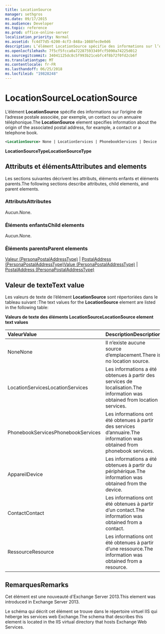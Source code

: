 ```yaml
---
title: LocationSource
manager: sethgros
ms.date: 09/17/2015
ms.audience: Developer
ms.topic: reference
ms.prod: office-online-server
localization_priority: Normal
ms.assetid: fc4d77d5-6200-4cf3-848a-1088fec0e0d6
description: L’élément LocationSource spécifie des informations sur l’origine de l’adresse postale associée, par exemple, un contact ou un annuaire téléphonique.
ms.openlocfilehash: 7f5cf5fcca0a72287593349fcf5090a74225d012
ms.sourcegitcommit: 34041125dc8c5f993b21cebfc4f8b72f0fd2cb6f
ms.translationtype: MT
ms.contentlocale: fr-FR
ms.lasthandoff: 06/25/2018
ms.locfileid: "19828248"
---
```

# <a name="locationsource"></a><span data-ttu-id="e9247-103">LocationSource</span><span class="sxs-lookup"><span data-stu-id="e9247-103">LocationSource</span></span>

<span data-ttu-id="e9247-104">L’élément **LocationSource** spécifie des informations sur l’origine de l’adresse postale associée, par exemple, un contact ou un annuaire téléphonique.</span><span class="sxs-lookup"><span data-stu-id="e9247-104">The **LocationSource** element specifies information about the origin of the associated postal address, for example, a contact or a telephone book.</span></span> 
  
```XML
<LocationSource> None | LocationServices | PhonebookServices | Device | Contact | Resource </LocationSource>
```

 <span data-ttu-id="e9247-105">**LocationSourceType**</span><span class="sxs-lookup"><span data-stu-id="e9247-105">**LocationSourceType**</span></span>
## <a name="attributes-and-elements"></a><span data-ttu-id="e9247-106">Attributs et éléments</span><span class="sxs-lookup"><span data-stu-id="e9247-106">Attributes and elements</span></span>

<span data-ttu-id="e9247-107">Les sections suivantes décrivent les attributs, éléments enfants et éléments parents.</span><span class="sxs-lookup"><span data-stu-id="e9247-107">The following sections describe attributes, child elements, and parent elements.</span></span>
  
### <a name="attributes"></a><span data-ttu-id="e9247-108">Attributs</span><span class="sxs-lookup"><span data-stu-id="e9247-108">Attributes</span></span>

<span data-ttu-id="e9247-109">Aucun.</span><span class="sxs-lookup"><span data-stu-id="e9247-109">None.</span></span>
  
### <a name="child-elements"></a><span data-ttu-id="e9247-110">Éléments enfants</span><span class="sxs-lookup"><span data-stu-id="e9247-110">Child elements</span></span>

<span data-ttu-id="e9247-111">Aucun.</span><span class="sxs-lookup"><span data-stu-id="e9247-111">None.</span></span>
  
### <a name="parent-elements"></a><span data-ttu-id="e9247-112">Éléments parents</span><span class="sxs-lookup"><span data-stu-id="e9247-112">Parent elements</span></span>

<span data-ttu-id="e9247-113">[Valeur (PersonaPostalAddressType)](value-personapostaladdresstype.md) | [PostalAddress (PersonaPostalAddressType)](postaladdress-personapostaladdresstype.md)</span><span class="sxs-lookup"><span data-stu-id="e9247-113">[Value (PersonaPostalAddressType)](value-personapostaladdresstype.md) | [PostalAddress (PersonaPostalAddressType)](postaladdress-personapostaladdresstype.md)</span></span>
  
## <a name="text-value"></a><span data-ttu-id="e9247-114">Valeur de texte</span><span class="sxs-lookup"><span data-stu-id="e9247-114">Text value</span></span>

<span data-ttu-id="e9247-115">Les valeurs de texte de l’élément **LocationSource** sont répertoriées dans le tableau suivant :</span><span class="sxs-lookup"><span data-stu-id="e9247-115">The text values for the **LocationSource** element are listed in the following table:</span></span> 
  
<span data-ttu-id="e9247-116">**Valeurs de texte des éléments LocationSource**</span><span class="sxs-lookup"><span data-stu-id="e9247-116">**LocationSource element text values**</span></span>

|<span data-ttu-id="e9247-117">**Valeur**</span><span class="sxs-lookup"><span data-stu-id="e9247-117">**Value**</span></span>|<span data-ttu-id="e9247-118">**Description**</span><span class="sxs-lookup"><span data-stu-id="e9247-118">**Description**</span></span>|
|:-----|:-----|
|<span data-ttu-id="e9247-119">None</span><span class="sxs-lookup"><span data-stu-id="e9247-119">None</span></span>  <br/> |<span data-ttu-id="e9247-120">Il n’existe aucune source d’emplacement.</span><span class="sxs-lookup"><span data-stu-id="e9247-120">There is no location source.</span></span>  <br/> |
|<span data-ttu-id="e9247-121">LocationServices</span><span class="sxs-lookup"><span data-stu-id="e9247-121">LocationServices</span></span>  <br/> |<span data-ttu-id="e9247-122">Les informations a été obtenues à partir des services de localisation.</span><span class="sxs-lookup"><span data-stu-id="e9247-122">The information was obtained from location services.</span></span>  <br/> |
|<span data-ttu-id="e9247-123">PhonebookServices</span><span class="sxs-lookup"><span data-stu-id="e9247-123">PhonebookServices</span></span>  <br/> |<span data-ttu-id="e9247-124">Les informations ont été obtenues à partir des services d’annuaire.</span><span class="sxs-lookup"><span data-stu-id="e9247-124">The information was obtained from phonebook services.</span></span>  <br/> |
|<span data-ttu-id="e9247-125">Appareil</span><span class="sxs-lookup"><span data-stu-id="e9247-125">Device</span></span>  <br/> |<span data-ttu-id="e9247-126">Les informations a été obtenues à partir du périphérique.</span><span class="sxs-lookup"><span data-stu-id="e9247-126">The information was obtained from the device.</span></span>  <br/> |
|<span data-ttu-id="e9247-127">Contact</span><span class="sxs-lookup"><span data-stu-id="e9247-127">Contact</span></span>  <br/> |<span data-ttu-id="e9247-128">Les informations ont été obtenues à partir d’un contact.</span><span class="sxs-lookup"><span data-stu-id="e9247-128">The information was obtained from a contact.</span></span>  <br/> |
|<span data-ttu-id="e9247-129">Ressource</span><span class="sxs-lookup"><span data-stu-id="e9247-129">Resource</span></span>  <br/> |<span data-ttu-id="e9247-130">Les informations ont été obtenues à partir d’une ressource.</span><span class="sxs-lookup"><span data-stu-id="e9247-130">The information was obtained from a resource.</span></span>  <br/> |
   
## <a name="remarks"></a><span data-ttu-id="e9247-131">Remarques</span><span class="sxs-lookup"><span data-stu-id="e9247-131">Remarks</span></span>

<span data-ttu-id="e9247-132">Cet élément est une nouveauté d'Exchange Server 2013.</span><span class="sxs-lookup"><span data-stu-id="e9247-132">This element was introduced in Exchange Server 2013.</span></span>
  
<span data-ttu-id="e9247-133">Le schéma qui décrit cet élément se trouve dans le répertoire virtuel IIS qui héberge les services web Exchange.</span><span class="sxs-lookup"><span data-stu-id="e9247-133">The schema that describes this element is located in the IIS virtual directory that hosts Exchange Web Services.</span></span>
  

